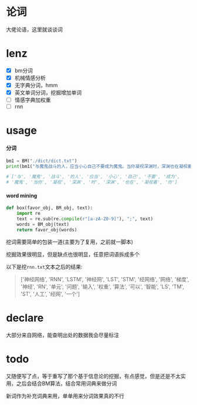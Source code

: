 # 论词
大佬论语，这里就谈谈词

# lenz
- [x] bm分词
- [x] 机械情感分析
- [x] 无字典分词，hmm
- [x] 英文单词分词，挖掘增加单词
- [ ] 情感字典加权重
- [ ] rnn

# usage
#### 分词
```python
bm1 = BM("./dict/dict.txt")
print(bm1("与魔鬼战斗的人，应当小心自己不要成为魔鬼。当你凝视深渊时，深渊也在凝视着你。"))

# ['与', '魔鬼', '战斗', '的人', '应当', '小心', '自己', '不要', '成为',
# '魔鬼', '当你', '凝视', '深渊', '时', '深渊', '也在', '凝视着', '你']
```

#### word mining
```python
def box(favor_obj, BM_obj, text):
    import re
    text = re.sub(re.compile(r"[a-zA-Z0-9]"), ";", text)
    words = BM_obj(text)
    return favor_obj(words)
```
挖词需要简单的包装一道(主要为了复用，之前就一脚本)

挖掘效果很明显，但是缺点也很明显，任意把词语拆成多个

以下是挖`rnn.txt`文本之后的结果:
> \['神经网络', 'RNN', 'LSTM', '神经网', 'LST', 'STM', '经网络', '网络', '梯度', '神经', 'RN', '单元', '问题', '输入', '权重', '算法', '可以', '智能', 'LS', 'TM', 'ST', '人工', '经网', '一个'\]

# declare
大部分来自网络，能查明出处的数据我会尽量标注

# todo
又随便写了点，等于重写了那个基于信息论的挖掘，有点感觉，但是还是不太实用，之后会结合BM算法，结合常用词典来做分词

新词作为补充词典来用，单单用来分词效果真的不行